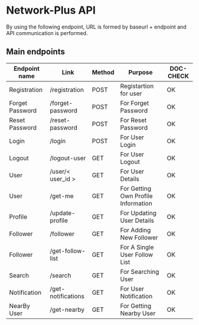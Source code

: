 # Network-Plus API
By using the following endpoint, URL is formed by baseurl + endpoint and API communication is performed.
  
## Main endpoints

| Endpoint name |  Link  | Method |  Purpose | DOC-CHECK |
|---|---|---|---|---|
|  Registration | /registration  |POST | Registartion for user | OK | 
|  Forget Password | /forget-password    | POST |  For Forget Password  | OK | 
|  Reset Password | /reset-password    | POST |  For Reset Password  | OK |
|  Login | /login    | POST |  For User Login  | OK |
|  Logout | /logout-user   | GET|  For User Logout | OK |
|  User | /user/< user_id >   | GET|  For User Details | OK |
|  User | /get-me   | GET|  For Getting Own Profile Information | OK |
|  Profile | /update-profile   | GET|  For Updating User Details | OK |
|  Follower | /follower   | GET|  For Adding New Follower | OK |
|  Follower | /get-follow-list   | GET|  For A Single User Follow List  | OK |
|  Search | /search   | GET|  For Searching User  | OK |
|  Notification | /get-notifications   | GET|  For User Notification | OK |
|  NearBy User | /get-nearby   | GET|  For Getting Nearby User | OK |


